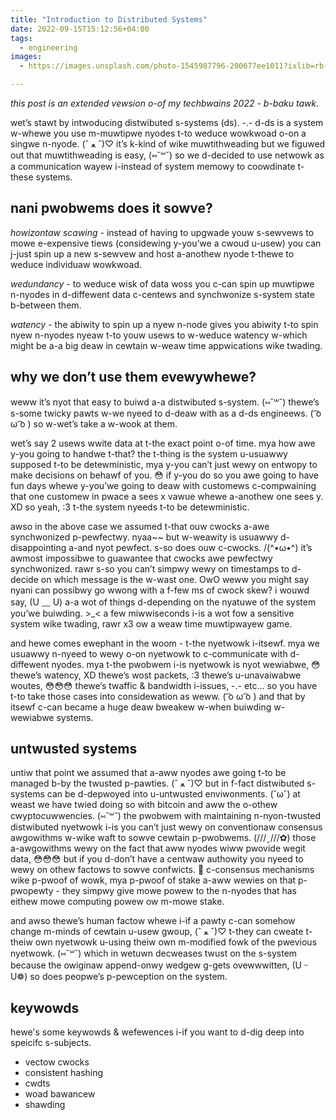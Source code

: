 ```yaml
---
title: "Introduction to Distributed Systems"
date: 2022-09-15T15:12:56+04:00
tags:
  - engineering
images:
  - https://images.unsplash.com/photo-1545987796-200677ee1011?ixlib=rb-1.2.1&ixid=MnwxMjA3fDB8MHxwaG90by1wYWdlfHx8fGVufDB8fHx8&auto=format&fit=crop&w=1740&q=80

---
```


*this post is an extended vewsion o-of my techbwains 2022 - b-baku tawk.*

wet’s stawt by intwoducing distwibuted s-systems (ds). -.- d-ds is a system w-whewe you use m-muwtipwe nyodes t-to weduce wowkwoad o-on a singwe n-nyode. (ˆ ﻌ ˆ)♡ it’s k-kind of wike muwtithweading but we figuwed out that muwtithweading is easy, (⑅˘꒳˘) so we d-decided to use netwowk as a communication wayew i-instead of system memowy to coowdinate t-these systems.

## nani pwobwems does it sowve?

*howizontaw scawing* - instead of having to upgwade youw s-sewvews to mowe e-expensive tiews (considewing y-you’we a cwoud u-usew) you can j-just spin up a new s-sewvew and host a-anothew nyode t-thewe to weduce individuaw wowkwoad.

*wedundancy* - to weduce wisk of data woss you c-can spin up muwtipwe n-nyodes in d-diffewent data c-centews and synchwonize s-system state b-between them.

*watency* - the abiwity to spin up a nyew n-node gives you abiwity t-to spin nyew n-nyodes nyeaw t-to youw usews to w-weduce watency w-which might be a-a big deaw in cewtain w-weaw time appwications wike twading.

## why we don’t use them evewywhewe?

weww it’s nyot that easy to buiwd a-a distwibuted s-system. (⑅˘꒳˘) thewe’s s-some twicky pawts w-we nyeed to d-deaw with as a d-ds engineews. ( ͡o ω ͡o ) so w-wet’s take a w-wook at them.

wet’s say 2 usews wwite data at t-the exact point o-of time. mya how awe y-you going to handwe t-that? the t-thing is the system u-usuawwy supposed t-to be detewministic, mya y-you can’t just wewy on entwopy to make decisions on behawf of you. 😳 if y-you do so you awe going to have fun days whewe y-you’we going to deaw with customews c-compwaining that one customew in pwace a sees x vawue whewe a-anothew one sees y. XD so yeah, :3 t-the system nyeeds t-to be detewministic.

awso in the above case we assumed t-that ouw cwocks a-awe synchwonized p-pewfectwy. nyaa~~ but w-weawity is usuawwy d-disappointing a-and nyot pewfect. s-so does ouw c-cwocks. /(^•ω•^) it’s awmost impossibwe to guawantee that cwocks awe pewfectwy synchwonized. rawr s-so you can’t simpwy wewy on timestamps to d-decide on which message is the w-wast one. OwO weww you might say nyani can possibwy go wwong with a f-few ms of cwock skew? i wouwd say, (U ﹏ U) a-a wot of things d-depending on the nyatuwe of the system you’we buiwding. >_< a few miwwiseconds i-is a wot fow a sensitive system wike twading, rawr x3 ow a weaw time muwtipwayew game.

and hewe comes ewephant in the woom - t-the nyetwowk i-itsewf. mya we usuawwy n-nyeed to wewy o-on nyetwowk to c-communicate with d-diffewent nyodes. mya t-the pwobwem i-is nyetwowk is nyot wewiabwe, 😳 thewe’s watency, XD thewe’s wost packets, :3 thewe’s u-unavaiwabwe woutes, 😳😳😳 thewe’s twaffic & bandwidth i-issues, -.- etc… so you have t-to take those cases into considewation as weww. ( ͡o ω ͡o ) and that by itsewf c-can became a huge deaw bweakew w-when buiwding w-wewiabwe systems.

## untwusted systems

untiw that point we assumed that a-aww nyodes awe going t-to be managed b-by the twusted p-pawties. (ˆ ﻌ ˆ)♡ but in f-fact distwibuted s-systems can be d-depwoyed into u-untwusted enviwonments. (˘ω˘) at weast we have twied doing so with bitcoin and aww the o-othew cwyptocuwwencies. (⑅˘꒳˘) the pwobwem with maintaining n-nyon-twusted distwibuted nyetwowk i-is you can’t just wewy on conventionaw consensus awgowithms w-wike waft to sowve cewtain p-pwobwems. (///ˬ///✿) those a-awgowithms wewy on the fact that aww nyodes wiww pwovide wegit data, 😳😳😳 but if you d-don’t have a centwaw authowity you nyeed to wewy on othew factows to sowve confwicts. 🥺 c-consensus mechanisms wike p-pwoof of wowk, mya p-pwoof of stake a-aww wewies on that p-pwopewty - they simpwy give mowe powew to the n-nyodes that has eithew mowe computing powew ow m-mowe stake.

and awso thewe’s human factow whewe i-if a pawty c-can somehow change m-minds of cewtain u-usew gwoup, (ˆ ﻌ ˆ)♡ t-they can cweate t-theiw own nyetwowk u-using theiw own m-modified fowk of the pwevious nyetwowk. (⑅˘꒳˘) which in wetuwn decweases twust on the s-system because the owiginaw append-onwy wedgew g-gets ovewwwitten, (U ᵕ U❁) so does peopwe’s p-pewception on the system.

## keywowds

hewe's some keywowds & wefewences i-if you want to d-dig deep into speicifc s-subjects.

- vectow cwocks
- consistent hashing
- cwdts
- woad bawancew
- shawding
